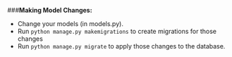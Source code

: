 ###**Making Model Changes:**
- Change your models (in models.py).
- Run `python manage.py makemigrations` to create migrations for those changes
- Run `python manage.py migrate` to apply those changes to the database.
